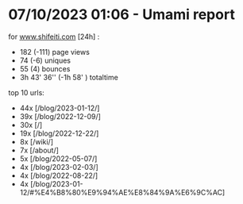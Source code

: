 # 07/10/2023 01:06 - Umami report
for www.shifeiti.com [24h] :

 - 182 (-111) page views
 - 74 (-6) uniques
 - 55 (4) bounces
 - 3h 43' 36'' (-1h 58' ) totaltime


top 10 urls:
 - 44x [/blog/2023-01-12/]
 - 39x [/blog/2022-12-09/]
 - 30x [/]
 - 19x [/blog/2022-12-22/]
 - 8x [/wiki/]
 - 7x [/about/]
 - 5x [/blog/2022-05-07/]
 - 4x [/blog/2023-02-03/]
 - 4x [/blog/2022-08-22/]
 - 4x [/blog/2023-01-12/#%E4%B8%80%E9%94%AE%E8%84%9A%E6%9C%AC]


